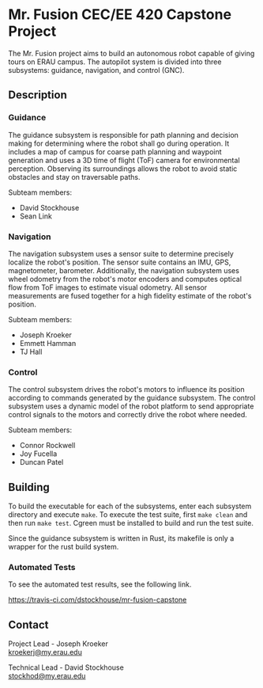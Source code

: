 # Mr. Fusion CEC/EE 420 Capstone Project

The Mr. Fusion project aims to build an autonomous robot capable of giving
tours on ERAU campus. The autopilot system is divided into three subsystems:
guidance, navigation, and control (GNC).

## Description

### Guidance

The guidance subsystem is responsible for path planning and decision making
for determining where the robot shall go during operation. It includes a
map of campus for coarse path planning and waypoint generation and uses a
3D time of flight (ToF) camera for environmental perception. Observing its
surroundings allows the robot to avoid static obstacles and stay on traversable
paths.

Subteam members:  
* David Stockhouse
* Sean Link

### Navigation

The navigation subsystem uses a sensor suite to determine precisely localize
the robot's position. The sensor suite contains an IMU, GPS, magnetometer, 
barometer. Additionally, the navigation subsystem uses wheel odometry from the
robot's motor encoders and computes optical flow from ToF images to estimate 
visual odometry. All sensor measurements are fused together for a high fidelity
estimate of the robot's position.

Subteam members:  
* Joseph Kroeker
* Emmett Hamman
* TJ Hall

### Control

The control subsystem drives the robot's motors to influence its position
according to commands generated by the guidance subsystem. The control
subsystem uses a dynamic model of the robot platform to send appropriate
control signals to the motors and correctly drive the robot where needed.

Subteam members:  
* Connor Rockwell
* Joy Fucella
* Duncan Patel

## Building

To build the executable for each of the subsystems, enter each subsystem
directory and execute `make`. To execute the test suite, first `make clean` and
then run `make test`. Cgreen must be installed to build and run the test suite.

Since the guidance subsystem is written in Rust, its makefile is only a wrapper
for the rust build system.

### Automated Tests

To see the automated test results, see the following link.

https://travis-ci.com/dstockhouse/mr-fusion-capstone

## Contact

Project Lead - Joseph Kroeker  
[kroekerj@my.erau.edu](mailto:kroekerj@my.erau.edu)

Technical Lead - David Stockhouse  
[stockhod@my.erau.edu](mailto:stockhod@my.erau.edu)

